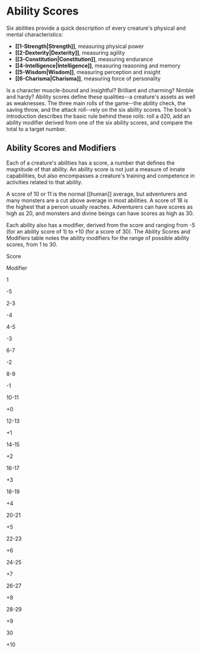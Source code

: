 # Ability Scores

Six abilities provide a quick description of every creature's physical and mental characteristics:

-   **[[1-Strength|Strength]]**, measuring physical power
-   **[[2-Dexterity|Dexterity]]**, measuring agility
-   **[[3-Constitution|Constitution]]**, measuring endurance
-   **[[4-Intelligence|Intelligence]]**, measuring reasoning and memory
-   **[[5-Wisdom|Wisdom]]**, measuring perception and insight
-   **[[6-Charisma|Charisma]]**, measuring force of personality

Is a character muscle-bound and insightful? Brilliant and charming? Nimble and hardy? Ability scores define these qualities--a creature's assets as well as weaknesses. The three main rolls of the game--the ability check, the saving throw, and the attack roll--rely on the six ability scores. The book's introduction describes the basic rule behind these rolls: roll a d20, add an ability modifier derived from one of the six ability scores, and compare the total to a target number.

## Ability Scores and Modifiers

Each of a creature's abilities has a score, a number that defines the magnitude of that ability. An ability score is not just a measure of innate capabilities, but also encompasses a creature's training and competence in activities related to that ability.

A score of 10 or 11 is the normal [[human]] average, but adventurers and many monsters are a cut above average in most abilities. A score of 18 is the highest that a person usually reaches. Adventurers can have scores as high as 20, and monsters and divine beings can have scores as high as 30.

Each ability also has a modifier, derived from the score and ranging from -5 (for an ability score of 1) to +10 (for a score of 30). The Ability Scores and Modifiers table notes the ability modifiers for the range of possible ability scores, from 1 to 30.

Score

Modifier

1

-5

2-3

-4

4-5

-3

6-7

-2

8-9

-1

10-11

+0

12-13

+1

14-15

+2

16-17

+3

18-19

+4

20-21

+5

22-23

+6

24-25

+7

26-27

+8

28-29

+9

30

+10